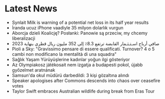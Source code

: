 # Latest News
-  Synlait Milk is warning of a potential net loss in its half year results
-  İranda ucuz iPhone vaadiyle 35 milyon dolarlık vurgun
-  Aborcja dzieli Koalicję? Posłanki: Panowie są przeciw, my chcemy liberalizacji
-  صافي أرباح اسـتـثـمار القابضة ترتفع 8.3٪ إلى 352 مليون ريال قطري بنهاية 2023
-  Pioli a Sky: "Gravissimo pensare di essere qualificati. Turnover? 4 o 5 cambi non modificano la mentalità di una squadra"
-  Sağlık Yaşam Yürüyüşlerine kadınlar yoğun ilgi gösteriyor
-  Az Olympiakosz játékosait nem izgatja a budapesti pokol, újabb győzelmet aratnának
-  Samsun'da okul müdürü darbedildi: 3 kişi gözaltına alındı
-  Speaker apologises after Commons descends into chaos over ceasefire votes
-  Taylor Swift embraces Australian wildlife during break from Eras Tour
